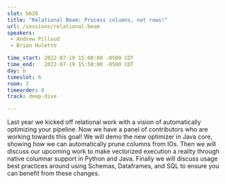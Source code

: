 ```yaml
---
slot: b620
title: "Relational Beam: Process columns, not rows!"
url: /sessions/relational-beam
speakers:
 - Andrew Pilloud
 - Brian Hulette

time_start: 2022-07-19 15:00:00 -0500 CDT
time_end:   2022-07-19 15:50:00 -0500 CDT
day: b
timeslot: 6
room: 2
timeorder: 0
track: deep-dive

---
```


Last year we kicked off relational work with a vision of automatically optimizing your pipeline. Now we have a panel of contributors who are working towards this goal! We will demo the new optimizer in Java core, showing how we can automatically prune columns from IOs. Then we will discuss our upcoming work to make vectorized execution a reality through native columnar support in Python and Java. Finally we will discuss usage best practices around using Schemas, Dataframes, and SQL to ensure you can benefit from these changes.